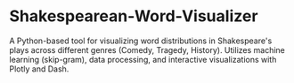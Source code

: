 # Shakespearean-Word-Visualizer
A Python-based tool for visualizing word distributions in Shakespeare's plays across different genres (Comedy, Tragedy, History). Utilizes machine learning (skip-gram), data processing, and interactive visualizations with Plotly and Dash.
